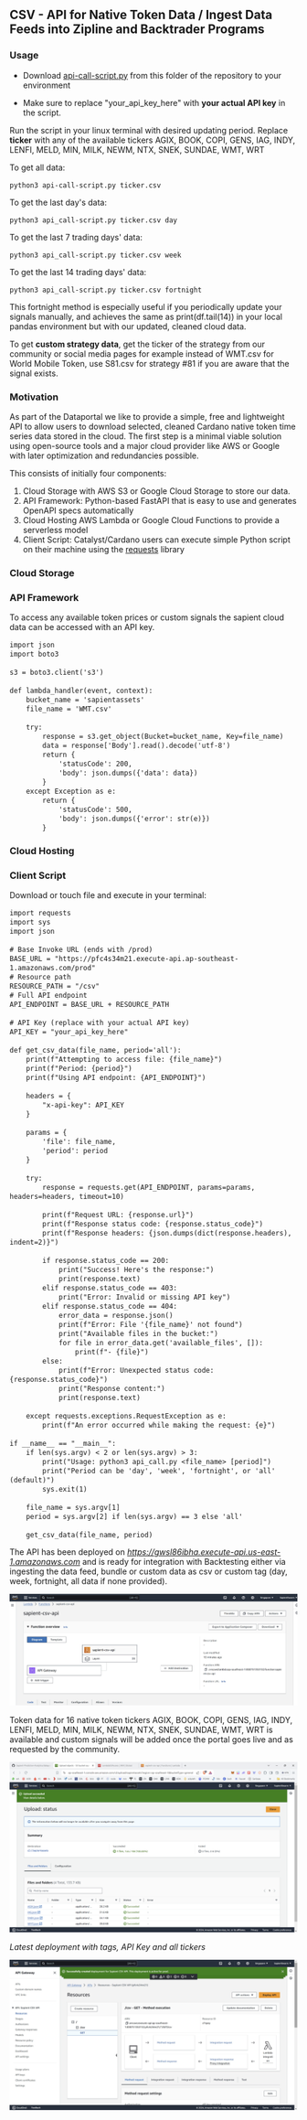 ## CSV - API for Native Token Data / Ingest Data Feeds into Zipline and Backtrader Programs

### Usage

* Download [api-call-script.py](https://github.com/Sapient-Predictive-Analytics/dataportal/blob/main/api/api-call-script.py) from this folder of the repository to your environment
  
* Make sure to replace "your_api_key_here" with **your actual API key** in the script.

Run the script in your linux terminal with desired updating period.
Replace **ticker** with any of the available tickers AGIX, BOOK, COPI, GENS, IAG, INDY, LENFI, MELD, MIN, MILK, NEWM, NTX, SNEK, SUNDAE, WMT, WRT


To get all data: 
~~~
python3 api-call-script.py ticker.csv
~~~

To get the last day's data: 
~~~
python3 api_call-script.py ticker.csv day
~~~

To get the last 7 trading days' data: 
~~~
python3 api_call-script.py ticker.csv week
~~~

To get the last 14 trading days' data: 
~~~
python3 api_call-script.py ticker.csv fortnight
~~~

This fortnight method is especially useful if you periodically update your signals manually, and achieves the same as print(df.tail(14)) in your local pandas environment but with our updated, cleaned cloud data.

To get **custom strategy data**, get the ticker of the strategy from our community or social media pages for example instead of WMT.csv for World Mobile Token, use S81.csv for strategy #81 if you are aware that the signal exists.


### Motivation
As part of the Dataportal we like to provide a simple, free and lightweight API to allow users to download selected, cleaned Cardano native token time series data stored in the cloud. The first step is a minimal viable solution using open-source tools and a major cloud provider like AWS or Google with later optimization and redundancies possible.

This consists of initially four components:

1. Cloud Storage with AWS S3 or Google Cloud Storage to store our data.
2. API Framework: Python-based FastAPI that is easy to use and generates OpenAPI specs automatically
3. Cloud Hosting AWS Lambda or Google Cloud Functions to provide a serverless model
4. Client Script: Catalyst/Cardano users can execute simple Python script on their machine using the [requests](https://pypi.org/project/requests/) library

### Cloud Storage

### API Framework
To access any available token prices or custom signals the sapient cloud data can be accessed with an API key.

~~~
import json
import boto3

s3 = boto3.client('s3')

def lambda_handler(event, context):
    bucket_name = 'sapientassets'
    file_name = 'WMT.csv'
    
    try:
        response = s3.get_object(Bucket=bucket_name, Key=file_name)
        data = response['Body'].read().decode('utf-8')
        return {
            'statusCode': 200,
            'body': json.dumps({'data': data})
        }
    except Exception as e:
        return {
            'statusCode': 500,
            'body': json.dumps({'error': str(e)})
        }
~~~

### Cloud Hosting

### Client Script
Download or touch file and execute in your terminal:

~~~
import requests
import sys
import json

# Base Invoke URL (ends with /prod)
BASE_URL = "https://pfc4s34m21.execute-api.ap-southeast-1.amazonaws.com/prod"
# Resource path
RESOURCE_PATH = "/csv"
# Full API endpoint
API_ENDPOINT = BASE_URL + RESOURCE_PATH

# API Key (replace with your actual API key)
API_KEY = "your_api_key_here"

def get_csv_data(file_name, period='all'):
    print(f"Attempting to access file: {file_name}")
    print(f"Period: {period}")
    print(f"Using API endpoint: {API_ENDPOINT}")
    
    headers = {
        "x-api-key": API_KEY
    }
    
    params = {
        'file': file_name,
        'period': period
    }
    
    try:
        response = requests.get(API_ENDPOINT, params=params, headers=headers, timeout=10)
        
        print(f"Request URL: {response.url}")
        print(f"Response status code: {response.status_code}")
        print(f"Response headers: {json.dumps(dict(response.headers), indent=2)}")
        
        if response.status_code == 200:
            print("Success! Here's the response:")
            print(response.text)
        elif response.status_code == 403:
            print("Error: Invalid or missing API key")
        elif response.status_code == 404:
            error_data = response.json()
            print(f"Error: File '{file_name}' not found")
            print("Available files in the bucket:")
            for file in error_data.get('available_files', []):
                print(f"- {file}")
        else:
            print(f"Error: Unexpected status code: {response.status_code}")
            print("Response content:")
            print(response.text)
        
    except requests.exceptions.RequestException as e:
        print(f"An error occurred while making the request: {e}")

if __name__ == "__main__":
    if len(sys.argv) < 2 or len(sys.argv) > 3:
        print("Usage: python3 api_call.py <file_name> [period]")
        print("Period can be 'day', 'week', 'fortnight', or 'all' (default)")
        sys.exit(1)
    
    file_name = sys.argv[1]
    period = sys.argv[2] if len(sys.argv) == 3 else 'all'
    
    get_csv_data(file_name, period)
~~~

The API has been deployed on *https://gwsl86ibha.execute-api.us-east-1.amazonaws.com* and is ready for integration with Backtesting either via ingesting the data feed, bundle or custom data as csv or custom tag (day, week, fortnight, all data if none provided).


![SapientGateway](https://github.com/Sapient-Predictive-Analytics/dataportal/blob/main/api/api_gateway.jpg)

Token data for 16 native token tickers AGIX, BOOK, COPI, GENS, IAG, INDY, LENFI, MELD, MIN, MILK, NEWM, NTX, SNEK, SUNDAE, WMT, WRT is available and custom signals will be added once the portal goes live and as requested by the community.

![Uploads](https://github.com/Sapient-Predictive-Analytics/dataportal/blob/main/api/Screenshot%20(201).png)

*Latest deployment with tags, API Key and all tickers*

![Console](https://github.com/Sapient-Predictive-Analytics/dataportal/blob/main/api/apiGETmethod.jpg)
